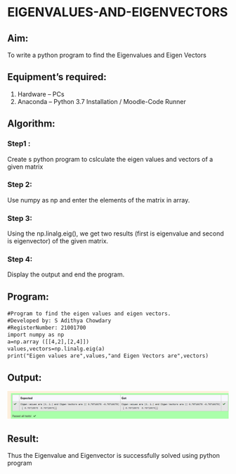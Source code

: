 # EIGENVALUES-AND-EIGENVECTORS
## Aim:
To write a python program to find the Eigenvalues and Eigen Vectors
## Equipment’s required:
1. 	Hardware – PCs
2. 	Anaconda – Python 3.7 Installation / Moodle-Code Runner
## Algorithm:
### Step1 : 
Create s python program to cslculate the eigen values and vectors of a given matrix
### Step 2: 
Use numpy as np and enter the elements of the matrix in array.
### Step 3: 
Using the np.linalg.eig(),  we get two results (first is eigenvalue and second is eigenvector) of the given matrix.
### Step 4: 
Display the output and end the program.
## Program:
~~~
#Program to find the eigen values and eigen vectors.
#Developed by: S Adithya Chowdary
#RegisterNumber: 21001700
import numpy as np
a=np.array ([[4,2],[2,4]])
values,vectors=np.linalg.eig(a)
print("Eigen values are",values,"and Eigen Vectors are",vectors)
~~~
## Output:
![OUTPUT](/IMAGES/img3.png)
## Result:
Thus the Eigenvalue and Eigenvector is successfully solved using python program
